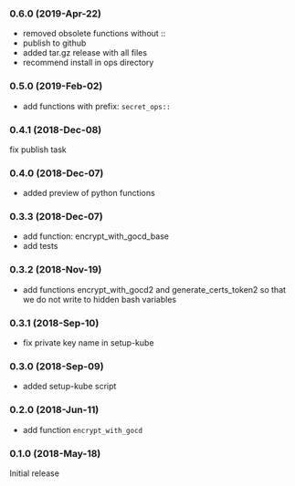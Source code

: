 ### 0.6.0 (2019-Apr-22)

* removed obsolete functions without ::
* publish to github
* added tar.gz release with all files
* recommend install in ops directory

### 0.5.0 (2019-Feb-02)

* add functions with prefix: `secret_ops::`

### 0.4.1 (2018-Dec-08)

 fix publish task

### 0.4.0 (2018-Dec-07)

 * added preview of python functions

### 0.3.3 (2018-Dec-07)

* add function: encrypt_with_gocd_base
* add tests

### 0.3.2 (2018-Nov-19)

* add functions encrypt_with_gocd2 and generate_certs_token2
 so that we do not write to hidden bash variables

### 0.3.1 (2018-Sep-10)

 * fix private key name in setup-kube

### 0.3.0 (2018-Sep-09)

 * added setup-kube script

### 0.2.0 (2018-Jun-11)

* add function `encrypt_with_gocd`

### 0.1.0 (2018-May-18)

Initial release
